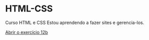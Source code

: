 # HTML-CSS
 Curso HTML e CSS
 Estou aprendendo a fazer sites e gerencia-los.

<a href="https://hugofob.github.io/HTML-CSS/Exercicios/ex12b/">Abrir o exercício 12b</a>
